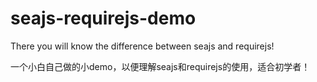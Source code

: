 # seajs-requirejs-demo
There you will know the difference between seajs and requirejs!

一个小白自己做的小demo，以便理解seajs和requirejs的使用，适合初学者！
